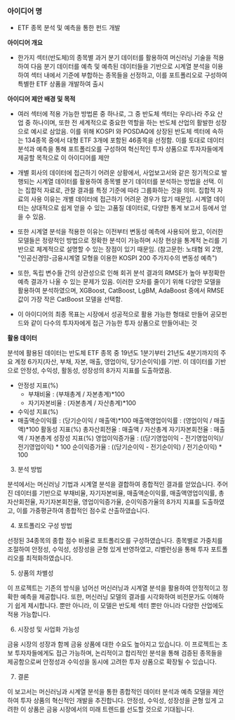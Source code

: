 ### **아이디어 명** 
- ETF 종목 분석 및 예측을 통한 펀드 개발

**아이디어 개요**  
- 한가지 섹터(반도체)의 종목별 과거 분기 데이터를 활용하여 머신러닝 기술을 적용하여 다음 분기 데이터를 예측 및 예측된 데이터들을 기반으로 시계열 분석을 이용하여 섹터 내에서 기준에 부합하는 종목들을 선정하고, 이를 포트폴리오로 구성하여 특별한 ETF 상품을 개발하여 출시  

**아이디어 제안 배경 및 목적**  
- 여러 섹터에 적용 가능한 방법론 중 하나로, 그 중 반도체 섹터는 우리나라 주요 산업 중 하나이며, 또한 전 세계적으로 중요한 역할을 하는 반도체 산업의 활발한 성장으로 예시로 삼았음. 이를 위해 KOSPI 와 POSDAQ에 상장된 반도체 섹터에 속하는 134종목 중에서 대형 ETF 3개에 포함된 46종목을 선정함. 이를 토대로 데이터 분석과 예측을 통해 포트폴리오를 구성하여 혁신적인 투자 상품으로 투자자들에게 제공할 목적으로 이 아이디어를 제안  
  
- 개별 회사의 데이터에 접근하기 어려운 상황에서, 사업보고서와 같은 정기적으로 발행되는 시계열 데이터를 활용하여 종목별 분기 데이터를 분석하는 방법을 선택. 이는 집합적 자료로, 관찰 결과를 특정 기준에 따라 그룹화하는 것을 의미. 집합적 자료의 사용 이유는 개별 데이터에 접근하기 어려운 경우가 많기 때문임. 시계열 데이터는 상대적으로 쉽게 얻을 수 있는 고품질 데이터로, 다양한 통계 보고서 등에서 얻을 수 있음.  
- 또한 시계열 분석을 적용한 이유는 이전부터 변동성 예측에 사용되어 왔고, 이러한 모델들은 정량적인 방법으로 정확한 분석이 가능하며 시장 현상을 통계적 논리를 기반으로 체계적으로 설명할 수 있는 장점이 있기 때문임. (참고문헌: 노태협 외 2명, "인공신경망-금융시계열 모형을 이용한 KOSPI 200 주가지수의 변동성 예측")  
- 또한, 독립 변수들 간의 상관성으로 인해 회귀 분석 결과의 RMSE가 높아 부정확한 예측 결과가 나올 수 있는 문제가 있음. 이러한 오차를 줄이기 위해 다양한 모델을 활용하여 분석하였으며, XGBoost, CatBoost, LgBM, AdaBoost 중에서 RMSE 값이 가장 작은 CatBoost 모델을 선택함.  
  
- 이 아이디어의 최종 목표는 시장에서 성공적으로 활용 가능한 형태로 만들어 공모펀드와 같이 다수의 투자자에게 접근 가능한 투자 상품으로 만들어내는 것  

**활용 데이터**

분석에 활용된 데이터는 반도체 ETF 종목 중 19년도 1분기부터 21년도 4분기까지의 주요 계정 6가지(자산, 부채, 자본, 매출, 영업이익, 당기순이익)를 기반. 이 데이터를 기반으로 안정성, 수익성, 활동성, 성장성의 8가지 지표를 도출하였음.

- 안정성 지표(%)
  - 부채비율 : (부채총계 / 자본총계)*100
  - 자기자본비율 : (자본총계 / 자산총계)*100
- 수익성 지표(%)
-   매출액순이익률 : (당기순이익 / 매출액)*100
매출액영업이익률 : (영업이익 / 매출액)*100
활동성 지표(%)
총자산회전율 : 매출액 / 자산총계
자기자본회전율 : 매출액 / 자본총계
성장성 지표(%)
영업이익증가율 : ((당기영업이익 - 전기영업이익)/전기영업이익) * 100
순이익증가율 : ((당기순이익 - 전기순이익) / 전기순이익) * 100


3. 분석 방법

분석에서는 머신러닝 기법과 시계열 분석을 결합하여 종합적인 결과를 얻었습니다. 주어진 데이터를 기반으로 부채비율, 자기자본비율, 매출액순이익률, 매출액영업이익률, 총자산회전율, 자기자본회전율, 영업이익증가율, 순이익증가율의 8가지 지표를 도출하였고, 이를 가중평균하여 종합적인 점수로 산출하였습니다.

4. 포트폴리오 구성 방법

선정된 34종목의 종합 점수 비율로 포트폴리오를 구성하였습니다. 종목별로 가중치를 조절하여 안정성, 수익성, 성장성을 균형 있게 반영하였고, 리벨런싱을 통해 투자 포트폴리오를 최적화하였습니다.

5. 상품의 차별성

이 프로젝트는 기존의 방식을 넘어선 머신러닝과 시계열 분석을 활용하여 안정적이고 정확한 예측을 제공합니다. 또한, 머신러닝 모델의 결과를 시각화하여 비전문가도 이해하기 쉽게 제시합니다. 뿐만 아니라, 이 모델은 반도체 섹터 뿐만 아니라 다양한 산업에도 적용 가능합니다.

6. 시장성 및 사업화 가능성

금융 시장의 성장과 함께 금융 상품에 대한 수요도 높아지고 있습니다. 이 프로젝트는 초보 투자자들에게도 접근 가능하며, 논리적이고 합리적인 분석을 통해 검증된 종목들을 제공함으로써 안정성과 수익성을 동시에 고려한 투자 상품으로 확장될 수 있습니다.

7. 결론

이 보고서는 머신러닝과 시계열 분석을 통한 종합적인 데이터 분석과 예측 모델을 제안하여 투자 상품의 혁신적인 개발을 추진합니다. 안정성, 수익성, 성장성을 균형 있게 고려한 이 상품은 금융 시장에서의 미래 트렌드를 선도할 것으로 기대됩니다.
